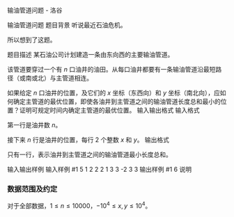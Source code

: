 



输油管道问题 - 洛谷














输油管道问题
题目背景
听说最近石油危机。

所以想到了这题。

题目描述
某石油公司计划建造一条由东向西的主要输油管道。

该管道要穿过一个有 $n$ 口油井的油田。从每口油井都要有一条输油管道沿最短路径（或南或北）与主管道相连。

如果给定 $n$ 口油井的位置，及它们的 $x$ 坐标（东西向）和 $y$ 坐标（南北向），应如何确定主管道的最优位置，即使各油井到主管道之间的输油管道长度总和最小的位置？证明可规定时间内确定主管道的最优位置。
输入输出格式
输入格式

第一行是油井数 $n$。

接下来 $n$ 行是油井的位置，每行 $2$ 个整数 $x$ 和 $y$。
输出格式

只有一行，表示油井到主管道之间的输油管道最小长度总和。

输入输出样例
输入样例 #1
5
1 2
2 2
1 3
3 -2
3 3
输出样例 #1
6
说明
### 数据范围及约定

对于全部数据，$1 \le n \le 10000$，$-10^4 \le x,y \le 10^4$。






